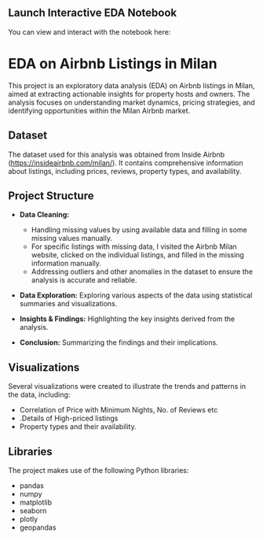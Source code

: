 ## Launch Interactive EDA Notebook

You can view and interact with the notebook here:
[
](https://nbviewer.org/github/Raagini23/EDA-Airbnb-listings-in-Milan/blob/main/Airbnb%20listings%20Milan%20EDA%20.ipynb)

# EDA on Airbnb Listings in Milan

This project is an exploratory data analysis (EDA) on Airbnb listings in Milan, aimed at extracting actionable insights for property hosts and owners. The analysis focuses on understanding market dynamics, pricing strategies, and identifying opportunities within the Milan Airbnb market.

## Dataset

The dataset used for this analysis was obtained from Inside Airbnb (https://insideairbnb.com/milan/). It contains comprehensive information about listings, including prices, reviews, property types, and availability.

## Project Structure

- **Data Cleaning:**
  - Handling missing values by using available data and filling in some missing values manually.
  - For specific listings with missing data, I visited the Airbnb Milan website, clicked on the individual listings, and filled in the missing information manually.
  - Addressing outliers and other anomalies in the dataset to ensure the analysis is accurate and reliable.

    
- **Data Exploration:** Exploring various aspects of the data using statistical summaries and visualizations.

  
- **Insights & Findings:** Highlighting the key insights derived from the analysis.

  
- **Conclusion:** Summarizing the findings and their implications.


## Visualizations

Several visualizations were created to illustrate the trends and patterns in the data, including:
- Correlation of Price with Minimum Nights, No. of Reviews etc
- .Details of High-priced listings
- Property types and their availability.

## Libraries

The project makes use of the following Python libraries:
- pandas
- numpy
- matplotlib
- seaborn
- plotly
- geopandas
